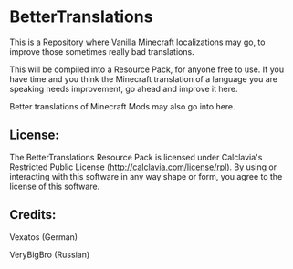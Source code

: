 BetterTranslations
==================

This is a Repository where Vanilla Minecraft localizations may go, to improve those sometimes really bad translations.

This will be compiled into a Resource Pack, for anyone free to use. If you have time and you think the Minecraft translation of a language you are speaking needs improvement, go ahead and improve it here.

Better translations of Minecraft Mods may also go into here.

License:
--------

The BetterTranslations Resource Pack is licensed under Calclavia's Restricted Public License (http://calclavia.com/license/rpl). By using or interacting with this software in any way shape or form, you agree to the license of this software.

Credits:
--------

Vexatos (German)

VeryBigBro (Russian)
